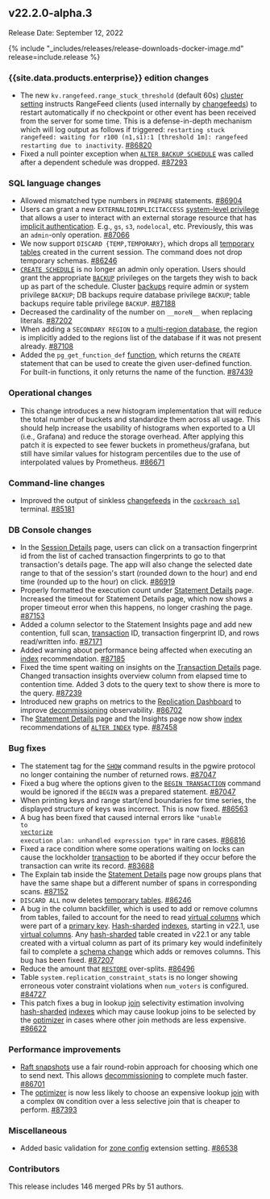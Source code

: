 ## v22.2.0-alpha.3

Release Date: September 12, 2022

{% include "_includes/releases/release-downloads-docker-image.md" release=include.release %}

<h3 id="v22-2-0-alpha-3-enterprise-edition-changes">{{site.data.products.enterprise}} edition changes</h3>

- The new `kv.rangefeed.range_stuck_threshold` (default 60s) [cluster setting](https://www.cockroachlabs.com/docs/v22.2/cluster-settings) instructs RangeFeed clients (used internally by [changefeeds](https://www.cockroachlabs.com/docs/v22.2/create-changefeed)) to restart automatically if no checkpoint or other event has been received from the server for some time. This is a defense-in-depth mechanism which will log output as follows if triggered: `restarting stuck rangefeed: waiting for r100 (n1,s1):1 [threshold 1m]: rangefeed restarting due to inactivity`. [#86820][#86820]
- Fixed a null pointer exception when [`ALTER BACKUP SCHEDULE`](https://www.cockroachlabs.com/docs/v22.2/create-schedule-for-backup) was called after a dependent schedule was dropped. [#87293][#87293]

<h3 id="v22-2-0-alpha-3-sql-language-changes">SQL language changes</h3>

- Allowed mismatched type numbers in `PREPARE` statements. [#86904][#86904]
- Users can grant a new `EXTERNALIOIMPLICITACCESS` [system-level privilege](https://www.cockroachlabs.com/docs/v22.2/security-reference/authorization#supported-privileges) that allows a user to interact with an external storage resource that has [implicit authentication](https://www.cockroachlabs.com/docs/v22.2/cloud-storage-authentication). E.g., `gs`, `s3`, `nodelocal`, etc. Previously, this was an `admin`-only operation. [#87066][#87066]
- We now support `DISCARD {TEMP,TEMPORARY}`, which drops all [temporary tables](https://www.cockroachlabs.com/docs/v22.2/temporary-tables) created in the current session. The command does not drop temporary schemas. [#86246][#86246]
- [`CREATE SCHEDULE`](https://www.cockroachlabs.com/docs/v22.2/create-schedule-for-backup) is no longer an admin only operation. Users should grant the appropriate [`BACKUP`](https://www.cockroachlabs.com/docs/v22.2/backup) privileges on the targets they wish to back up as part of the schedule. Cluster [backups](https://www.cockroachlabs.com/docs/v22.2/backup) require admin or system privilege `BACKUP`; DB backups require database privilege `BACKUP`; table backups require table privilege `BACKUP`. [#87188][#87188]
- Decreased the cardinality of the number on `__moreN__` when replacing literals. [#87202][#87202]
- When adding a `SECONDARY REGION` to a [multi-region database](https://www.cockroachlabs.com/docs/v22.2/multiregion-overview), the region is implicitly added to the regions list of the database if it was not present already. [#87108][#87108]
- Added the `pg_get_function_def` [function](https://www.cockroachlabs.com/docs/v22.2/functions-and-operators), which returns the `CREATE` statement that can be used to create the given user-defined function. For built-in functions, it only returns the name of the function. [#87439][#87439]

<h3 id="v22-2-0-alpha-3-operational-changes">Operational changes</h3>

- This change introduces a new histogram implementation that will reduce the total number of buckets and standardize them across all usage. This should help increase the usability of histograms when exported to a UI (i.e., Grafana) and reduce the storage overhead. After applying this patch it is expected to see fewer buckets in prometheus/grafana, but still  have similar values for histogram percentiles due to the use of interpolated values by Prometheus. [#86671][#86671]

<h3 id="v22-2-0-alpha-3-command-line-changes">Command-line changes</h3>

- Improved the output of sinkless [changefeeds](https://www.cockroachlabs.com/docs/v22.2/create-changefeed) in the [`cockroach sql`](https://www.cockroachlabs.com/docs/v22.2/cockroach-sql) terminal. [#85181][#85181]

<h3 id="v22-2-0-alpha-3-db-console-changes">DB Console changes</h3>

- In the [Session Details](https://www.cockroachlabs.com/docs/v22.2/ui-sessions-page) page, users can click on a transaction fingerprint id from the list of cached transaction fingerprints to go to that transaction's details page. The app will also change the selected date range to that of the session's start (rounded down to the hour) and end time (rounded up to the hour) on click. [#86919][#86919]
- Properly formatted the execution count under [Statement Details](https://www.cockroachlabs.com/docs/v22.2/ui-statements-page) page. Increased the timeout for Statement Details page, which now shows a proper timeout error when this happens, no longer crashing the page. [#87153][#87153]
- Added a column selector to the Statement Insights page and add new contention, full scan, [transaction](https://www.cockroachlabs.com/docs/v22.2/transactions) ID, transaction fingerprint ID, and rows read/written info. [#87171][#87171]
- Added warning about performance being affected when executing an [index](https://www.cockroachlabs.com/docs/v22.2/indexes) recommendation. [#87185][#87185]
- Fixed the time spent waiting on insights on the [Transaction Details](https://www.cockroachlabs.com/docs/v22.2/ui-transactions-page) page. Changed transaction insights overview column from elapsed time to contention time. Added 3 dots to the query text to show there is more to the query. [#87239][#87239]
- Introduced new graphs on metrics to the [Replication Dashboard](https://www.cockroachlabs.com/docs/v22.2/ui-replication-dashboard) to improve [decommissioning](https://www.cockroachlabs.com/docs/v22.2/node-shutdown) observability. [#86702][#86702]
- The [Statement Details](https://www.cockroachlabs.com/docs/v22.2/ui-statements-page) page and the Insights page now show [index](https://www.cockroachlabs.com/docs/v22.2/indexes) recommendations of [`ALTER INDEX`](https://www.cockroachlabs.com/docs/v22.2/alter-index) type. [#87458][#87458]

<h3 id="v22-2-0-alpha-3-bug-fixes">Bug fixes</h3>

- The statement tag for the [`SHOW`](https://www.cockroachlabs.com/docs/v22.2/show-vars) command results in the pgwire protocol no longer containing the number of returned rows. [#87047][#87047]
- Fixed a bug where the options given to the [`BEGIN TRANSACTION`](https://www.cockroachlabs.com/docs/v22.2/begin-transaction) command would be ignored if the `BEGIN` was a prepared statement. [#87047][#87047]
- When printing keys and range start/end boundaries for time series, the displayed structure of keys was incorrect. This is now fixed. [#86563][#86563]
- A bug has been fixed that caused internal errors like <code>"unable to <a href="https://www.cockroachlabs.com/docs/v22.2/vectorized-execution">vectorize</a> execution plan: unhandled expression type"</code> in rare cases. [#86816][#86816]
- Fixed a race condition where some operations waiting on locks can cause the lockholder [transaction](https://www.cockroachlabs.com/docs/v22.2/transactions) to be aborted if they occur before the transaction can write its record. [#83688][#83688]
- The Explain tab inside the [Statement Details](https://www.cockroachlabs.com/docs/v22.2/ui-statements-page) page now groups plans that have the same shape but a different number of spans in corresponding scans. [#87152][#87152]
- `DISCARD ALL` now deletes [temporary tables](https://www.cockroachlabs.com/docs/v22.2/temporary-tables). [#86246][#86246]
- A bug in the column backfiller, which is used to add or remove columns from tables, failed to account for the need to read [virtual columns](https://www.cockroachlabs.com/docs/v22.2/computed-columns) which were part of a [primary key](https://www.cockroachlabs.com/docs/v22.2/primary-key). [Hash-sharded](https://www.cockroachlabs.com/docs/v22.2/hash-sharded-indexes) [indexes](https://www.cockroachlabs.com/docs/v22.2/indexes), starting in v22.1, use [virtual columns](https://www.cockroachlabs.com/docs/v22.2/computed-columns). Any [hash-sharded](https://www.cockroachlabs.com/docs/v22.2/hash-sharded-indexes) table created in v22.1 or any table created with a virtual column as part of its primary key would indefinitely fail to complete a [schema change](https://www.cockroachlabs.com/docs/v22.2/online-schema-changes) which adds or removes columns. This bug has been fixed. [#87207][#87207]
- Reduce the amount that [`RESTORE`](https://www.cockroachlabs.com/docs/v22.2/restore) over-splits. [#86496][#86496]
- Table `system.replication_constraint_stats` is no longer showing erroneous voter constraint violations when `num_voters` is configured. [#84727][#84727]
- This patch fixes a bug in lookup [join](https://www.cockroachlabs.com/docs/v22.2/joins) selectivity estimation involving [hash-sharded](https://www.cockroachlabs.com/docs/v22.2/hash-sharded-indexes) [indexes](https://www.cockroachlabs.com/docs/v22.2/indexes) which may cause lookup joins to be selected by the [optimizer](https://www.cockroachlabs.com/docs/v22.2/cost-based-optimizer) in cases where other join methods are less expensive. [#86622][#86622]

<h3 id="v22-2-0-alpha-3-performance-improvements">Performance improvements</h3>

- [Raft snapshots](https://www.cockroachlabs.com/docs/v22.2/architecture/replication-layer#snapshots) use a fair round-robin approach for choosing which one to send next. This allows [decommissioning](https://www.cockroachlabs.com/docs/v22.2/node-shutdown) to complete much faster. [#86701][#86701]
- The [optimizer](https://www.cockroachlabs.com/docs/v22.2/cost-based-optimizer) is now less likely to choose an expensive lookup [join](https://www.cockroachlabs.com/docs/v22.2/joins) with a complex `ON` condition over a less selective join that is cheaper to perform. [#87393][#87393]

<h3 id="v22-2-0-alpha-3-miscellaneous">Miscellaneous</h3>

- Added basic validation for [zone config](https://www.cockroachlabs.com/docs/v22.2/configure-replication-zones) extension setting. [#86538][#86538]

<h3 id="v22-2-0-alpha-3-contributors">Contributors</h3>

This release includes 146 merged PRs by 51 authors.

[#83688]: https://github.com/cockroachdb/cockroach/pull/83688
[#84727]: https://github.com/cockroachdb/cockroach/pull/84727
[#85181]: https://github.com/cockroachdb/cockroach/pull/85181
[#85920]: https://github.com/cockroachdb/cockroach/pull/85920
[#86246]: https://github.com/cockroachdb/cockroach/pull/86246
[#86496]: https://github.com/cockroachdb/cockroach/pull/86496
[#86538]: https://github.com/cockroachdb/cockroach/pull/86538
[#86563]: https://github.com/cockroachdb/cockroach/pull/86563
[#86622]: https://github.com/cockroachdb/cockroach/pull/86622
[#86671]: https://github.com/cockroachdb/cockroach/pull/86671
[#86701]: https://github.com/cockroachdb/cockroach/pull/86701
[#86702]: https://github.com/cockroachdb/cockroach/pull/86702
[#86816]: https://github.com/cockroachdb/cockroach/pull/86816
[#86820]: https://github.com/cockroachdb/cockroach/pull/86820
[#86826]: https://github.com/cockroachdb/cockroach/pull/86826
[#86904]: https://github.com/cockroachdb/cockroach/pull/86904
[#86919]: https://github.com/cockroachdb/cockroach/pull/86919
[#87047]: https://github.com/cockroachdb/cockroach/pull/87047
[#87066]: https://github.com/cockroachdb/cockroach/pull/87066
[#87108]: https://github.com/cockroachdb/cockroach/pull/87108
[#87152]: https://github.com/cockroachdb/cockroach/pull/87152
[#87153]: https://github.com/cockroachdb/cockroach/pull/87153
[#87171]: https://github.com/cockroachdb/cockroach/pull/87171
[#87185]: https://github.com/cockroachdb/cockroach/pull/87185
[#87188]: https://github.com/cockroachdb/cockroach/pull/87188
[#87202]: https://github.com/cockroachdb/cockroach/pull/87202
[#87207]: https://github.com/cockroachdb/cockroach/pull/87207
[#87239]: https://github.com/cockroachdb/cockroach/pull/87239
[#87293]: https://github.com/cockroachdb/cockroach/pull/87293
[#87393]: https://github.com/cockroachdb/cockroach/pull/87393
[#87431]: https://github.com/cockroachdb/cockroach/pull/87431
[#87439]: https://github.com/cockroachdb/cockroach/pull/87439
[#87458]: https://github.com/cockroachdb/cockroach/pull/87458
